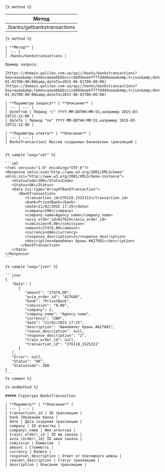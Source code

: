 ```
{% method %}
```

| **Метод** |
| --- |
| /banks/getbankstransactions |

    {% method %}

    | **Метод** |
    | --- |
    | /banks/bankstransactions |

    Пример запроса:

    [https://domain.galileo.com.ua/api//banks/bankstransactions?key=aaaa&amp;token=aaaabbbbccccddddeeeeffffddddaaaa&amp;t=json&amp;dateFrom=2015-01-01T00:00:00&amp;dateTo=2015-06-01T00:00:00](https://domain.galileo.com.ua/api//banks/bankstransactions?key=aaaa&amp;token=aaaabbbbccccddddeeeeffffddddaaaa&amp;t=json&amp;dateFrom=2015-01-01T00:00:00&amp;dateTo=2015-06-01T00:00:00)

    | **Параметры запроса** | **Описание** |
    | --- | --- |
    | dateFrom | Период "с" YYYY-MM-DDTHH:MM:SS,например 2015-03-29T21:12:00 |
    | dateTo | Период "по" YYYY-MM-DDTHH:MM:SS,например 2015-03-29T21:12:00 |

    | **Параметры ответа** | **Описание** |
    | --- | --- |
    | BanksTransaction| Массив созданных банковских транзакций |


    {% sample lang="xml" %}

    ```xml
    <?xml version="1.0" encoding="UTF-8"?>
    <Response xmlns:xsd="http://www.w3.org/2001/XMLSchema" xmlns:xsi="http://www.w3.org/2001/XMLSchema-instance">
       <StatusCode>200</StatusCode>
       <Status>OK</Status>
       <Data xsi:type="ArrayOfBankTransaction">
          <BankTransaction>
             <transaction_id>276118_1525311</transaction_id>
             <bank>PrivatBank</bank>
             <date>21/02/2015 17:25</date>
             <company>290</company>
             <company_name>Agency name</company_name>
             <avia_order_id>A27624</avia_order_id>
             <comission>0,00</comission>
             <amount>27474,00</amount>
             <currency>UAH</currency>
             <response_description>2</response_description>
             <description>Авиабилет бронь #A27601</description>
           </BankTransaction>
       </Data>
    </Response>
    ```

    {% sample lang="json" %}

    ```json
    {
       "Data": [
          {
             "amount": "27474,00",
             "avia_order_id": "A27648",
             "bank": "PrivatBank",
             "comission": "0,00",
             "company": 2,
             "company_name": "Agency name",
             "currency": "UAH",
             "date": "21/02/2015 17:25",
             "description": "Авиабилет бронь #A27601",
             "reason_description": null,
             "response_description": "2",
             "train_order_id": null,
             "transaction_id": "276118_1525311"
          }
       ],
       "Error": null,
       "Status": "OK",
       "StatusCode": 200
    }
    ```
    {% common %}

    {% endmethod %}

    ##### Структура BanksTransaction

    | **Параметр** | **Описание** |
    | --- | --- |
    | transaction\_id | ID транзакции |
    | bank |Название банка |
    | date | Дата создания транзакции |
    | company | ID агенства |
    | company\_name | Имя агентсва |
    | train\_order\_id | ID жд заказа |
    | avia_\order\_id| ID авиа заказа |
    | comission | Комиссия  |
    | amount | Стоимость |
    | currency | Валюта |
    | response\_description | Ответ от платежного шлюза |
    | reason\_description | Статус транзакции |
    | description | Описание транзакции |




